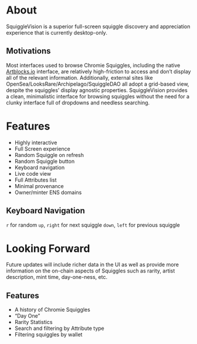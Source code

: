 
# About

SquiggleVision is a superior full-screen squiggle discovery and appreciation experience that is currently desktop-only.

## Motivations

Most interfaces used to browse Chromie Squiggles, including the native [Artblocks.io](http://Artblocks.io) interface, are relatively high-friction to access and don’t display all of the relevant information. Additionally, external sites like OpenSea/LooksRare/Archipelago/SquiggleDAO all adopt a grid-based view, despite the squiggles’ display agnostic properties. SquiggleVision provides a clean, minimalistic interface for browsing squiggles without the need for a clunky interface full of dropdowns and needless searching.

# Features

- Highly interactive
- Full Screen experience
- Random Squiggle on refresh
- Random Squiggle button
- Keyboard navigation
- Live code view
- Full Attributes list
- Minimal provenance
- Owner/minter ENS domains

## Keyboard Navigation

`r` for random `up`, `right` for next squiggle `down`, `left` for previous squiggle

# Looking Forward

Future updates will include richer data in the UI as well as provide more information on the on-chain aspects of Squiggles such as rarity, artist description, mint time, day-one-ness, etc.

## Features

- A history of Chromie Squiggles
- “Day One”
- Rarity Statistics
- Search and filtering by Attribute type
- Filtering squiggles by wallet
